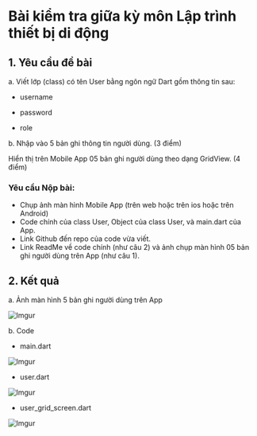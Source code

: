 # Bài kiểm tra giữa kỳ môn Lập trình thiết bị di động

## 1. Yêu cầu đề bài

a. Viết lớp (class) có tên User bằng ngôn ngữ Dart gồm thông tin sau:

+ username

+ password

+ role

b. Nhập vào 5 bản ghi thông tin người dùng. (3 điểm)

Hiển thị trên Mobile App 05 bản ghi người dùng theo dạng GridView. (4 điểm)

### Yêu cầu Nộp bài:

- Chụp ảnh màn hình Mobile App (trên web hoặc trên ios hoặc trên Android)
- Code chính của class User, Object của class User, và main.dart của App.
- Link Github đến repo của code vừa viết.
- Link ReadMe về code chính (như câu 2) và ảnh chụp màn hình 05 bản ghi người dùng trên App (như câu 1).

## 2. Kết quả

a. Ảnh màn hình 5 bản ghi người dùng trên App

![Imgur](https://imgur.com/gff8cqF.png)

b. Code

- main.dart

![Imgur](https://imgur.com/QKdYBTz.png)

- user.dart

![Imgur](https://imgur.com/NwS4CHA.png)

- user_grid_screen.dart

![Imgur](https://imgur.com/Mi2SpAE.png)
